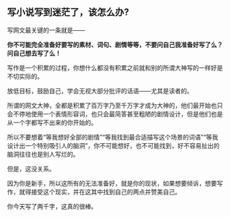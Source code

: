 ## 写小说写到迷茫了，该怎么办?

写网文最关键的一条就是——

**你不可能完全准备好要写的素材、词句、剧情等等，不要问自己我准备好写了么？问自己想去写了么！**

写作是一个积累的过程，你想什么都没有积累之前就和别的所谓大神写的一样好是不切实际的。

放低目标，鼓励自己，学会无视大部分批评的话语——尤其是读者的。

所谓的网文大神，全都是积累了百万字乃至千万字才成为大神的，他们最开始也只会不停地使用一个表情形容词，也只会最简答甚至粗陋的剧情设计，但是他们也是从一个字都写不出来的你开始的。

所以不要想着“等我想好全部的剧情”“等我找到最合适描写这个场景的词语”“等我设计出一个特别吸引人的脑洞”，你不可能想好，也不可能找到，好不容易扯出的脑洞往往也是别人写烂的。

但是，这没关系。

因为你是新手，所以这所有的无法准备好，就是你的现状，如果想要倾诉，想要写作，就得接受这个现实，并在这其中找到自己的两点并赞美自己。

你今天写了两千字，这真的很棒。